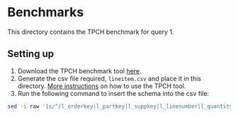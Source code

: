 # Benchmarks

This directory contains the TPCH benchmark for query 1.

## Setting up

1. Download the TPCH benchmark tool [here](https://www.tpc.org/tpc_documents_current_versions/download_programs/tools-download-request5.asp?bm_type=TPC-H&bm_vers=3.0.1&mode=CURRENT-ONLY).
1. Generate the csv file required, `lineitem.csv` and place it in this directory. [More instructions](https://gist.github.com/yunpengn/6220ffc1b69cee5c861d93754e759d08) on how to use the TPCH tool.
1. Run the following command to insert the schema into the csv file:

```sh
sed -i raw '1s/^/l_orderkey|l_partkey|l_suppkey|l_linenumber|l_quantity|l_extendedprice|l_discount|l_tax|l_returnflag|l_linestatus|l_shipdate|l_commitdate|l_receiptdate|l_shipinstruct|l_shipmode|l_comment\n/' lineitem.csv && rm lineitem.csvraw
```
